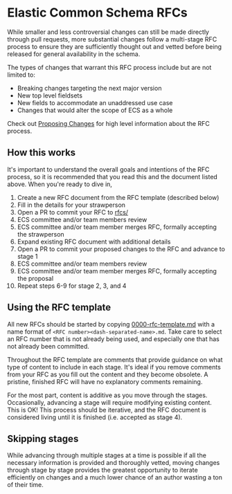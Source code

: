 # Elastic Common Schema RFCs

While smaller and less controversial changes can still be made directly through pull requests, more substantial changes follow a multi-stage RFC process to ensure they are sufficiently thought out and vetted before being released for general availability in the schema.

The types of changes that warrant this RFC process include but are not limited to:

* Breaking changes targeting the next major version
* New top level fieldsets
* New fields to accommodate an unaddressed use case
* Changes that would alter the scope of ECS as a whole

Check out [Proposing Changes](../PROPOSING_CHANGES.md) for high level information about the RFC process.

## How this works

It's important to understand the overall goals and intentions of the RFC process, so it is recommended that you read this and the document listed above. When you're ready to dive in,

1. Create a new RFC document from the RFC template (described below)
2. Fill in the details for your strawperson
3. Open a PR to commit your RFC to [rfcs/](./)
4. ECS committee and/or team members review
5. ECS committee and/or team member merges RFC, formally accepting the strawperson
6. Expand existing RFC document with additional details
7. Open a PR to commit your proposed changes to the RFC and advance to stage 1
8. ECS committee and/or team members review
9. ECS committee and/or team member merges RFC, formally accepting the proposal
10. Repeat steps 6-9 for stage 2, 3, and 4

## Using the RFC template

All new RFCs should be started by copying [0000-rfc-template.md](./0000-rfc-template.md) with a name format of `<RFC number><dash-separated-name>.md`. Take care to select an RFC number that is not already being used, and especially one that has not already been committed.

Throughout the RFC template are comments that provide guidance on what type of content to include in each stage. It's ideal if you remove comments from your RFC as you fill out the content and they become obsolete. A pristine, finished RFC will have no explanatory comments remaining.

For the most part, content is additive as you move through the stages. Occasionally, advancing a stage will require modifying existing content. This is OK! This process should be iterative, and the RFC document is considered living until it is finished (i.e. accepted as stage 4).

## Skipping stages

While advancing through multiple stages at a time is possible if all the necessary information is provided and thoroughly vetted, moving changes through stage by stage provides the greatest opportunity to iterate efficiently on changes and a much lower chance of an author wasting a ton of their time.
